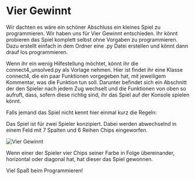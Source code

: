 # Vier Gewinnt
Wir dachten es wäre ein schöner Abschluss ein kleines Spiel zu programmieren. Wir haben uns für Vier Gewinnt entschieden. 
Ihr könnt probieren das Spiel komplett selbst ohne Vorgaben zu programmieren. Dazu erstellt einfach in dem Ordner eine .py Datei erstellen und könnt dann drauf los programmieren. 

Wenn ihr ein wenig Hilfestellung möchtet, könnt ihr die connect4_unsolved.py als Vorlage nehmen. 
Hier ist findet ihr eine Klasse connect4, die ein paar Funktionen vorgegeben hat, mit jeweiligem Kommentar, was die Funktion tun soll. Darunter befindet sich ein Abschnitt der den Spieler nach jedem Zug wechselt und die Funktionen von oben so aufruft, dass, sofern diese richtig sind, ihr das Spiel auf der Konsole spielen könnt.

Falls jemand das Spiel nicht kennt hier einmal kurz die Regeln:

Das Spiel ist für zwei Spieler konzipiert. 
Dabei werden abwechselnd in einem Feld mit 7 Spalten und 6 Reihen Chips eingeworfen. 

![Vier Gewinnt](/images/vier_gewinnt.jpg)

Wenn einer der Spieler vier Chips seiner Farbe in Folge übereinander, horizontal oder diagonal hat, hat dieser das Spiel gewonnen. 


Viel Spaß beim Programmieren!
